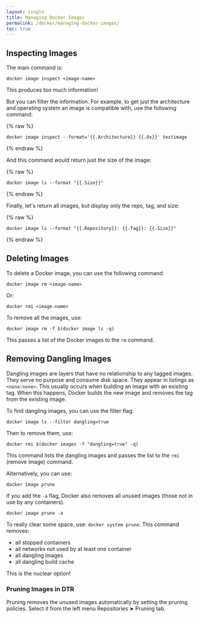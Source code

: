 ```yaml
---
layout: single
title: Managing Docker Images
permalink: /docker/managing-docker-images/
toc: true
---
```


## Inspecting Images

The main command is:

`docker image inspect <image-name>`

This produces too much information!

But you can filter the information. For example, to get just the architecture and operating system an image is compatible with, use the following command:

{% raw %}

`docker image inspect --format='{{.Architecture}} {{.Os}}' testimage`

{% endraw %}

And this command would return just the size of the image:

{% raw %}

`docker image ls --format "{{.Size}}"`

{% endraw %}

Finally, let's return all images, but display only the repo, tag, and size:

{% raw %}

`docker image ls --format "{{.Repository}}: {{.Tag}}: {{.Size}}"`

{% endraw %}

## Deleting Images

To delete a Docker image, you can use the following command:

`docker image rm <image-name>`

Or:

`docker rmi <image-name>`

To remove all the images, use:

`docker image rm -f $(docker image ls -q)`

This passes a list of the Docker images to the `rm` command.

## Removing Dangling Images

Dangling images are layers that have no relationship to any tagged images. They serve no purpose and consume disk space. They appear in listings as `<none:none>`. This usually occurs when building an image with an existing tag. When this happens, Docker builds the new image and removes the tag from the existing image.

To find dangling images, you can use the filter flag:

`docker image ls --filter dangling=true`

Then to remove them, use:

`docker rmi $(docker images -f "dangling=true" -q)`

This command lists the dangling images and passes the list to the `rmi` (remove image) command.

Alternatively, you can use:

`docker image prune`

If you add the `-a` flag, Docker also removes all unused images (those not in use by any containers).

`docker image prune -a`

To really clear some space, use: `docker system prune`. This command removes:

- all stopped containers
- all networks not used by at least one container
- all dangling images
- all dangling build cache

This is the nuclear option!

### Pruning Images in DTR

Pruning removes the unused images automatically by setting the pruning policies. Select it from the left menu Repositories ➤ Pruning tab.